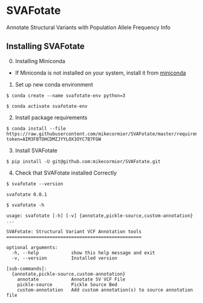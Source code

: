 # SVAFotate
Annotate Structural Variants with Population Allele Frequency Info 



## Installing SVAFotate


0) Installing Miniconda

- If Miniconda is not installed on your system, install it from [miniconda](https://conda.io/en/latest/miniconda.html)


1) Set up new conda environment 

```
$ conda create --name svafotate-env python=3
```

```
$ conda activate svafotate-env
```


2) Install package requirements 

```
$ conda install --file https://raw.githubusercontent.com/mikecormier/SVAFotate/master/requirements.txt?token=AIM3FBTOHCDMZJYYLOX3OYC7B7FGW
```


3) Install SVAFotate

```
$ pip install -U git@github.com:mikecormier/SVAFotate.git
```


4) Check that SVAFotate installed Correctly 

```
$ svafotate --version

svafotate 0.0.1
```

```
$ svafotate -h 

usage: svafotate [-h] [-v] {annotate,pickle-source,custom-annotation} ...

SVAFotate: Structural Variant VCF Annotation tools
==================================================

optional arguments:
  -h, --help            show this help message and exit
  -v, --version         Installed version

[sub-commands]:
  {annotate,pickle-source,custom-annotation}
    annotate            Annotate SV VCF File
    pickle-source       Pickle Source Bed
    custom-annotation   Add custom annotation(s) to source annotation file
```

